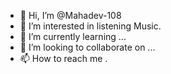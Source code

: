 - 👋 Hi, I’m @Mahadev-108
- 👀 I’m interested in listening Music.
- 🌱 I’m currently learning ...
- 💞️ I’m looking to collaborate on ...
- 📫 How to reach me .

<!---
Mahadev-108/Mahadev-108 is a ✨ special ✨ repository because its `README.md` (this file) appears on your GitHub profile.
You can click the Preview link to take a look at your changes.
--->
